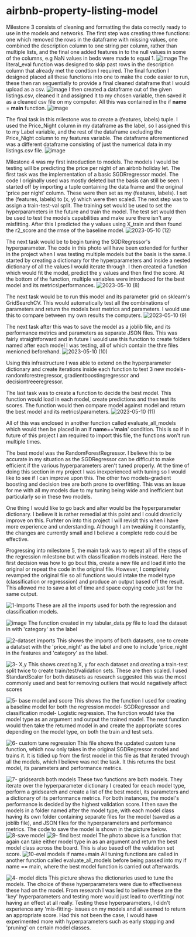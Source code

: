 # airbnb-property-listing-model

Milestone 3 consists of cleaning and formatting the data correctly ready to use in the models and networks. The first step was creating three functions: one which removed the rows in the dataframe with missing values, one combined the description column to one string per column, rather than multiple lists, and the final one added features in to the null values in some of the columns, e.g NaN values in beds were made to equal 1.
![image](https://user-images.githubusercontent.com/116648304/231770992-735e4fa1-6f0c-4e99-98fc-63d969aec74e.png)
The literal_eval function was designed to skip past rows in the description column that already met the condtion I required. 
The final function I designed placed all these functions into one to make the code easier to run, these then ran sequentially to provide a final cleaned dataframe that I would upload as a csv. 
![image](https://user-images.githubusercontent.com/116648304/231771695-57cc8e4f-3c05-4b03-8749-46ae57d399b4.png)
I then created a dataframe out of the given listings.csv, cleaned it and assigned it to my chosen variable, then saved it as a cleaned csv file on my computer. All this was contained in the if __name__ = __main__ function.
![image](https://user-images.githubusercontent.com/116648304/231772186-b2986b5c-9524-41e4-9115-37a4211e4093.png)

The final task in this milestone was to create a (features, labels) tuple. I used the Price_Night column in my dataframe as the label, so I assigned this to my Label variable, and the rest of the dataframe excluding the Price_Night column to my features variable. The dataframe aforementioned was a different dataframe consisting of just the numerical data in my listings.csv file.
![image](https://user-images.githubusercontent.com/116648304/231773140-27f87258-89f8-4c0b-bf1f-f915bd03b694.png)

Milestone 4 was my first introduction to models. The models I would be testing will be predicting the price per night of an airbnb holiday let. The first task was the implementation of a basic SGDRregressor model. The code I originally used was mostly deleted but the basis can still be seen. I started off by importing a tuple containing the data frame and the original 'price per night' column. These were then set as my (features, labels). I set the (features, labels) to (x, y) which were then scaled. The next step was to assign a train-test-val split. The training set would be used to set the hyperparameters in the future and train the model. The test set would then be used to test the models capabilities and make sure there isn't any misfitting. After this I predicted the y values using X_train and then found the r2_score and the rmse of the baseline model.
![2023-05-10 (12)](https://github.com/OllieMountier/airbnb-property-listing-model/assets/116648304/5d0e9b79-4983-41b5-bcaa-47d1f836b2f4)

The next task would be to begin tuning the SGDRegressor's hyperparameter. The code in this photo will have been extended for further in the project when I was testing multiple models but the basis is the same. I started by creating a dictionary for the hyperparameters and inside a nested dictionary of all the values I would iterate through. I then created a function which would fit the model, predict the y values and then find the score. At the bottom of the function, multiple variables were introduced for the best model and its metrics\performances. 
![2023-05-10 (8)](https://github.com/OllieMountier/airbnb-property-listing-model/assets/116648304/697b4c17-de7c-492c-a01b-27a8c0f4484e)

The next task would be to run this model and its parameter grid on sklearn's GridSearchCV. This would automatically test all the combinations of parameters and return the models best metrics and parameters. I would use this to compare between my own results the computers. 
![2023-05-10 (9)](https://github.com/OllieMountier/airbnb-property-listing-model/assets/116648304/1f3c8bba-1443-476c-99e0-23e8fcf37313)

The next task after this was to save the model as a joblib file, and its performance metrics and parameters as separate JSON files. This was fairly straightforward and in future I would use this function to create folders named after each model I was testing, all of which contain the thre files menioned beforehand.
![2023-05-10 (10)](https://github.com/OllieMountier/airbnb-property-listing-model/assets/116648304/b94cd2a3-ccb7-4290-b37d-b951a04ab313)

Using this infrastructure I was able to extend on the hyperparameter dictionary and create iterations inside each function to test 3 new models-randomforestregressor, gradientboostingregressor and decisiontreeeregressor. 

The last task was to create a function to decide the best model. This function would load in each model, create predictions and then test its scores. The function would then compare model against model and return the best model and its metrics\parameters.
![2023-05-10 (11)](https://github.com/OllieMountier/airbnb-property-listing-model/assets/116648304/482a0096-18d3-4fa2-90d5-fa1c48664dab)

All of this was enclosed in another function called evaluate_all_models which would then be placed in an if __name__=='__main__' condition. This is so if in future of this project I am required to import this file, the functions won't run multiple times.

The best model was the RandomForestRegressor. I believe this to be accurate in my situation as the SGDRegressor can be difficult to make efficient if the various hyperparameters aren't tuned properly. At the time of doing this section in my project I was inexperienced with tuning so I would like to see if I can improve upon this. The other two models-gradient boosting and decision tree are both prone to overfitting. This was an issue for me with all my models due to my tuning being wide and inefficient but particularly so in these two models. 

One thing I would like to go back and alter would be the hyperparameter dictionary. I believe it is rather remedial at this point and I could drasticlly improve on this. Furhter on into this project I will revisit this when i have more experience and understanding. Although I am tweaking it constantly, the changes are currently small and I believe a complete redo could be effective.

Progressing into milestone 5, the main task was to repeat all of the steps of the regression milestone but with classification models instead. Here the first decision was how to go bout this, create a new file and load it into the original or repeat the code in the original file. However, I completely revamped the original file so all functions would intake the model type (classification or regresssion) and produce an output based off the result. This allowed me to save a lot of time and space copying code just for the same output. 

![1-Imports](https://github.com/OllieMountier/airbnb-property-listing-model/assets/116648304/8c205899-4889-417e-bcfd-893814b65b8e)
These are all the imports used for both the regression and classification models.

![image](https://github.com/OllieMountier/airbnb-property-listing-model/assets/116648304/96e894b8-e332-47b0-a307-971ffec40541)
The function created in my tabular_data.py file to load the dataset in with 'category' as the label

![2-dataset imports](https://github.com/OllieMountier/airbnb-property-listing-model/assets/116648304/bc7e6e21-c7d9-450b-89c4-3730515a62a3)
This shows the imports of both datasets, one to create a datatset with the 'price_night' as the label and one to include 'price_night in the features and 'category' as the label.

![3- X,y](https://github.com/OllieMountier/airbnb-property-listing-model/assets/116648304/15eb5af6-2ac5-42a4-ac38-d1743a31397f)
This shows creating X, y for each dataset and creating a train-test split twice to create train/test/validation sets. These are then scaled. I used StandardScaler for both datasets as research suggested this was the most commonly used and best for removing outliers that would negatively affect scores

![5- base model and score](https://github.com/OllieMountier/airbnb-property-listing-model/assets/116648304/a670be0c-0794-4e33-b6e6-f9291c9a3030)
This shows the the function I used for creating a baseline model for both the regression model- SGDRegressor and classification model- Logistic regression. The function would take the model type as an argument and output the trained model. The next function would then take the returned model in and create the appropriate scores depending on the model type, on both the train and test sets.

![6- custom tune regression](https://github.com/OllieMountier/airbnb-property-listing-model/assets/116648304/9e571915-ad59-4496-af21-65cb13033d13)
This file shows the updated custom tune function, which now only takes in the original SGDRegressor model and trains it. It is tidied up from the first model in this file as that iterated through all the models, which I believe was not the task. It this returns the best model, its parameters and performance metrics.

![7- gridsearch both models](https://github.com/OllieMountier/airbnb-property-listing-model/assets/116648304/d8618875-be7b-4233-b690-4adc483f52ca)
These two functions are both models. They iterate over the hyperparameter dictionary I created for eeach model type, perform a gridsearch and create a list of the best model, its parameters and a dictionary of its performance metrics. For both instances, the model's performance is decided by the highest validation score. I then save the models in a folder named after the model type, with each model class having its own folder containing separate files for the model (saved as a joblib file), and JSON files for the hyperparameters and performance metrics. The code to save the model is shown in the picture below.
![8-save model](https://github.com/OllieMountier/airbnb-property-listing-model/assets/116648304/ec229402-0c8a-4645-bdc1-5fdeb779b8fd)
![9- find best model](https://github.com/OllieMountier/airbnb-property-listing-model/assets/116648304/55dd0b4a-4dbe-4d7e-b272-56ab00ef1f67)
The photo above is a function that again can take either model type in as an argument and return the best model class across the board. This is also based off the validation set score.
![10-eval models if name=main](https://github.com/OllieMountier/airbnb-property-listing-model/assets/116648304/4d42ae48-50fc-4ab3-8b5a-327717afe70f)
All tuning functions are called in another function called evaluate_all_models before being passed into my if name == main, where the best model function is carried out afterwards.

![4- model dicts](https://github.com/OllieMountier/airbnb-property-listing-model/assets/116648304/8679aa61-0567-4c0a-898e-ba74eaa76c93)
This picture shows the dictionaries used to tune the models. The choice of these hyperparameters were due to effectiveness these had on the model. From research I was led to believe these are the 'key' hyperparameters and testing more would just lead to overfitting/ not having an effect at all really. Testing these hyperparameters, I didn't experience any 'mis-fitting- issues on my models and all seemed to return an appropriate score. Had this not been the case, I would have experimented more with hyperparameters such as early stopping and 'pruning' on certain model classes.

